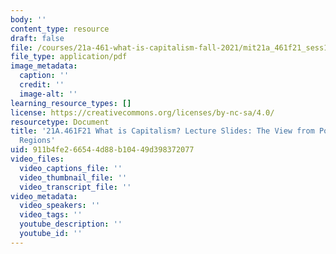 ```yaml
---
body: ''
content_type: resource
draft: false
file: /courses/21a-461-what-is-capitalism-fall-2021/mit21a_461f21_sess18.pdf
file_type: application/pdf
image_metadata:
  caption: ''
  credit: ''
  image-alt: ''
learning_resource_types: []
license: https://creativecommons.org/licenses/by-nc-sa/4.0/
resourcetype: Document
title: '21A.461F21 What is Capitalism? Lecture Slides: The View from Post-Colonial
  Regions'
uid: 911b4fe2-6654-4d88-b104-49d398372077
video_files:
  video_captions_file: ''
  video_thumbnail_file: ''
  video_transcript_file: ''
video_metadata:
  video_speakers: ''
  video_tags: ''
  youtube_description: ''
  youtube_id: ''
---
```

